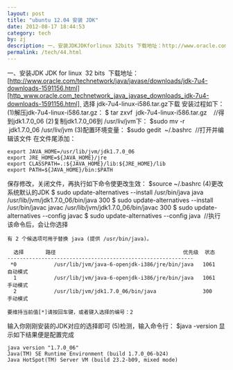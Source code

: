 ```yaml
---
layout: post
title: "ubuntu 12.04 安装 JDK"
date: 2012-08-17 18:44:53
category: tech
by: zj
description: 一、安装JDKJDKforlinux 32bits 下载地址：http://www.oracle.com/technetwork/java/javase/downloads/jdk-7u4-downloads-1591156.html 选择 jdk-7u4-linux-i586.t
permalink: /tech/44.html
---
```

一、安装JDK JDK for linux  32 bits  下载地址：[http://www.oracle.com/technetwork/java/javase/downloads/jdk-7u4-downloads-1591156.html][http_www.oracle.com_technetwork_java_javase_downloads_jdk-7u4-downloads-1591156.html]  选择 jdk-7u4-linux-i586.tar.gz下载 安装过程如下： (1)解压jdk-7u4-linux-i586.tar.gz： $ tar zxvf  jdk-7u4-linux-i586.tar.gz    //得到jdk1.7.0\_06 (2)复制jdk1.7.0\_06到 /usr/liv/jvm下： $sudo mv -r  jdk1.7.0\_06 /usr/liv/jvm (3)配置环境变量： $sudo gedit  ~/.bashrc  //打开并编辑该文件 在文件尾添加：

    export JAVA_HOME=/usr/lib/jvm/jdk1.7.0_06
    export JRE_HOME=${JAVA_HOME}/jre
    export CLASSPATH=.:${JAVA_HOME}/lib:${JRE_HOME}/lib
    export PATH=${JAVA_HOME}/bin:$PATH

保存修改，关闭文件，再执行如下命令使更改生效： $source ~/.bashrc (4)更改系统默认的JDK $ sudo update-alternatives --install /usr/bin/java java /usr/lib/jvm/jdk1.7.0\_06/bin/java 300 $ sudo update-alternatives --install /usr/bin/javac javac /usr/lib/jvm/jdk1.7.0\_06/bin/javac 300 $ sudo update-alternatives --config javac $ sudo update-alternatives --config java  //执行该命令后，会让你选择

    有 2 个候选项可用于替换 java (提供 /usr/bin/java)。
    
      选择       路径                                         优先级  状态
    ------------------------------------------------------------
     *0            /usr/lib/jvm/java-6-openjdk-i386/jre/bin/java   1061      自动模式
      1            /usr/lib/jvm/java-6-openjdk-i386/jre/bin/java   1061      手动模式
      2            /usr/lib/jvm/jdk1.7.0_06/bin/java               300       手动模式
    
    要维持当前值[*]请按回车键，或者键入选择的编号：2

输入你刚刚安装的JDK对应的选择即可 (5)检测，输入命令行： $java -version 显示如下结果便是配置完成

    java version "1.7.0_06"
    Java(TM) SE Runtime Environment (build 1.7.0_06-b24)
    Java HotSpot(TM) Server VM (build 23.2-b09, mixed mode)

   


[http_www.oracle.com_technetwork_java_javase_downloads_jdk-7u4-downloads-1591156.html]: http://www.oracle.com/technetwork/java/javase/downloads/jdk-7u4-downloads-1591156.html